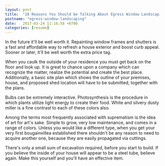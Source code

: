 ```yaml
---
layout: post
title:  "28 Reasons You Should be Talking About Egress Window Landscaping"
postname: "egress-window-landscaping"
date:   2017-03-24 11:16:58 +0700
categories: [resume]
---
```

In the future it'll be well worth it. Repainting window frames and shutters is a fast and affordable way to refresh a house exterior and boost curb appeal. Sooner or later, it'll be well worth the extra price tag.

When you caulk the outside of your residence you must get back on the floor and look up. It is great to chance upon a company which can recognize the matter, realize the potential and create the best place. Additionally, a basic site plan which shows the outline of your premises, house, and proposed shed location will have to be submitted, together with the plans.

Bulbs can be extremely interactive. Photosynthesis is the procedure in which plants utilize light energy to create their food. White and silvery dusty miller is a fine contrast to each of these colors also.

Among the terms most frequently associated with suprematism is the idea of art for art's sake. Simple to grow, very low maintenance, and comes in a range of colors. Unless you would like a different type, when you get your very first bougainvillea established there shouldn't be any reason to need to acquire another one, because they are easily propagated via cuttings.

There's only a small sum of excavation required, before you start to build. If you believe the inside of your house will appear to be a steel tube, believe again. Make this yourself and you'll have an effective item.
